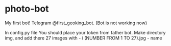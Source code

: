 # photo-bot
My first bot!
Telegram @first_geoking_bot. 
(Bot is not working now)

In config.py file You should place your token from father bot.
Make directory img, and add there 27 images with - i (NUMBER FROM 1 TO 27).jpg - name 
